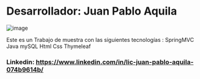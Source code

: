# Desarrollador: Juan Pablo Aquila

![image](https://github.com/jpaquila/jpaquila-react-libreria-aquila/blob/master/src/Assets/icono4.png)

Este es un Trabajo de muestra con las siguientes tecnologías :
SpringMVC
Java
mySQL
Html
Css
Thymeleaf


### Linkedin: https://www.linkedin.com/in/lic-juan-pablo-aquila-074b9614b/

